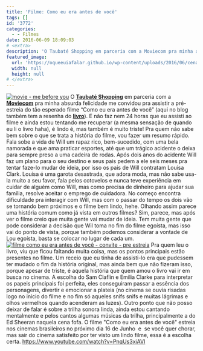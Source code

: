 ```yaml
---
title: 'Filme: Como eu era antes de você'
tags: []
id: '3772'
categories:
  - - Filmes
date: 2016-06-09 18:09:03
# <extra>
description: 'O Taubaté Shopping em parceria com a Moviecom pra minha absurda felicidade me convidou pra assistir a pré-estreia do tão esperado filme “Como eu era antes de você” (aqui no blog também tem a resenha do livro). E não faz nem 24 horas que eu assisti ao filme e ainda estou tentando me recuperar (a mesma sensação de quando eu li o livro haha), é lindo é, mas também é muito triste! Pra quem não sabe bem sobre o que se trata a história do filme, vou fazer um resumo rápido. Fala sobe a vida de Will um rapaz rico, bem-sucedido, com uma bela namorada e que ama praticar esportes, até que um trágico acidente o deixa para sempre preso a uma cadeira de rodas. Após dois anos do acidente Will faz um plano para o seu destino e seus &hellip;'
featured_image: 
  url: 'https://oqueeuiafalar.github.io/wp-content/uploads/2016/06/cena-do-filme-como-eu-era-antes-de-você-1024x512.jpeg'
  width: null
  height: null
# </extra>
---
```


[![movie - me before you](/wp-content/uploads/2016/06/cena-do-filme-como-eu-era-antes-de-você-1024x512.jpeg)](/wp-content/uploads/2016/06/cena-do-filme-como-eu-era-antes-de-você.jpeg) O [**Taubaté Shopping**](http://www.taubateshopping.com.br/) em parceria com a **[Moviecom](http://www.moviecom.com.br/)** pra minha absurda felicidade me convidou pra assistir a pré-estreia do tão esperado filme “Como eu era antes de você” (aqui no blog também tem a resenha do **[livro](http://natalia.blog.br/2015/08/31/resenha-como-eu-era-antes-de-voce/)**). E não faz nem 24 horas que eu assisti ao filme e ainda estou tentando me recuperar (a mesma sensação de quando eu li o livro haha), é lindo é, mas também é muito triste! Pra quem não sabe bem sobre o que se trata a história do filme, vou fazer um resumo rápido. Fala sobe a vida de Will um rapaz rico, bem-sucedido, com uma bela namorada e que ama praticar esportes, até que um trágico acidente o deixa para sempre preso a uma cadeira de rodas. Após dois anos do acidente Will faz um plano para o seu destino e seus pais pedem a ele seis meses pra tentar faze-lo mudar de ideia, por isso os pais de Will contratam Louisa Clark. Louisa é uma garota desastrada, que adora moda, mas não sabe usa-la muito a seu favor, fala pelos cotovelos e nunca teve experiência em cuidar de alguém como Will, mas como precisa de dinheiro para ajudar sua família, resolve aceitar o emprego de cuidadora. No começo encontra dificuldade pra interagir com Will, mas com o passar do tempo os dois vão se tornando bem próximos e o filme bem lindo, hehe. Olhando assim parece uma história comum como já vista em outros filmes? Sim, parece, mas após ver o filme creio que muita gente vai mudar de ideia. Tem muita gente que pode considerar a decisão que Wil toma no fim do filme egoísta, mas isso vai do ponto de vista, porque também podemos considerar a vontade de Lou egoísta, basta se colocar no lugar de cada um. [![filme como eu era antes de você - convite - pre estreia ](/wp-content/uploads/2016/06/Pre-estreia-como-eu-era-antes-de-você-768x1024.jpg)](/wp-content/uploads/2016/06/Pre-estreia-como-eu-era-antes-de-você.jpg) Pra quem leu o livro, viu que ficou faltando muita coisa, mas os pontos principais estão presentes no filme. Um receio que eu tinha de assisti-lo era que pudessem ter mudado o fim da história original, mas ainda bem que não fizeram isso, porque apesar de triste, é aquela história que quem amou o livro vai ir em busca no cinema. A escolha do Sam Claflin e Emilia Clarke para interpretar os papeis principais foi perfeita, eles conseguiram passar a essência dos personagens, divertir e emocionar a plateia (no cinema se ouvia risadas logo no inicio do filme e no fim só aqueles snifs snifs e muitas lágrimas e olhos vermelhos quando acenderam as luzes). Outro ponto que não posso deixar de falar é sobre a trilha sonora linda, ainda estou cantando mentalmente e pelos cantos algumas músicas da trilha, principalmente a do Ed Sheeran naquela cena fofa. O filme "Como eu era antes de você" estreia nos cinemas brasileiros no próximo dia 16 de Junho  e  se você quer chorar, mas sair do cinema satisfeito por ter visto um lindo filme, essa é a escolha certa. https://www.youtube.com/watch?v=PnqUs3xiAVI
